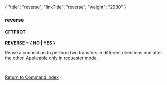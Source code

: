 {
    "title": "reverse",
    "linkTitle": "reverse",
    "weight": "2930"
}<span id="reverse"></span>

### reverse

#### CFTPROT

****REVERSE = { NO &#124; YES }****

Reuse a connection to perform two transfers in different directions
one after the other. Applicable only in requester mode.

 

[Return to Command index](../../)
